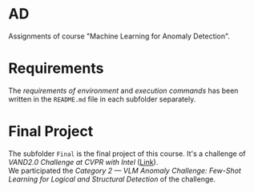 # AD
Assignments of course "Machine Learning for Anomaly Detection".

# Requirements
The *requirements of environment* and *execution commands*  has been written in the `README.md` file in each subfolder separately.

# Final Project
The subfolder `Final` is the final project of this course. It's a challenge of *VAND2.0 Challenge at CVPR
with Intel* ([Link](https://www.hackster.io/contests/openvino2024)).  
We participated the *Category 2 — VLM Anomaly Challenge: Few-Shot Learning for Logical and Structural Detection* of the challenge.
